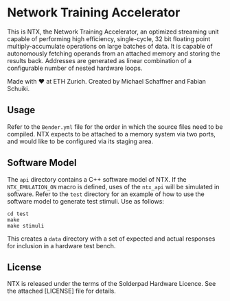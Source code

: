 # Network Training Accelerator

This is NTX, the Network Training Accelerator, an optimized streaming unit capable of performing high efficiency, single-cycle, 32 bit floating point multiply-accumulate operations on large batches of data. It is capable of autonomously fetching operands from an attached memory and storing the results back. Addresses are generated as linear combination of a configurable number of nested hardware loops.

Made with ❤️ at ETH Zurich. Created by Michael Schaffner and Fabian Schuiki.

## Usage

Refer to the `Bender.yml` file for the order in which the source files need to be compiled. NTX expects to be attached to a memory system via two ports, and would like to be configured via its staging area.

## Software Model

The `api` directory contains a C++ software model of NTX. If the `NTX_EMULATION_ON` macro is defined, uses of the `ntx_api` will be simulated in software. Refer to the `test` directory for an example of how to use the software model to generate test stimuli. Use as follows:

    cd test
    make
    make stimuli

This creates a `data` directory with a set of expected and actual responses for inclusion in a hardware test bench.

## License

NTX is released under the terms of the Solderpad Hardware Licence. See the attached [LICENSE] file for details.
